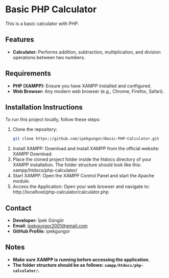 # Basic PHP Calculator

This is a basic calculator with PHP.

## Features

- **Calculator:** Performs addition, subtraction, multiplication, and division operations between two numbers.

## Requirements

- **PHP (XAMPP):** Ensure you have XAMPP installed and configured.
- **Web Browser:** Any modern web browser (e.g., Chrome, Firefox, Safari).

## Installation Instructions
To run this project locally, follow these steps:

1. Clone the repository:
   ```bash
   git clone https://github.com/ipekgungor/Basic-PHP-Calculator.git
2. Install XAMPP:
    Download and install XAMPP from the official website: XAMPP Download.
3. Place the cloned project folder inside the htdocs directory of your XAMPP installation. The folder structure should look like this:
   xampp/htdocs/php-calculator/
4. Start XAMPP:
   Open the XAMPP Control Panel and start the Apache module.
5. Access the Application:
    Open your web browser and navigate to: http://localhost/php-calculator/calculator.php

## Contact
- **Developer:** İpek Güngör
- **Email:** ipekgungor2001@gmail.com
- **GitHub Profile:** ipekgungor

## Notes
- **Make sure XAMPP is running before accessing the application.**
- **The folder structure should be as follows: `xampp/htdocs/php-calculator/`.**
